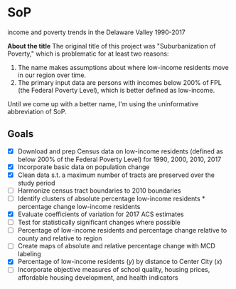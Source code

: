 # SoP
income and poverty trends in the Delaware Valley 1990-2017

**About the title** The original title of this project was "Suburbanization of Poverty," which is problematic for at least two reasons:

1. The name makes assumptions about where low-income residents move in our region over time.
2. The primary input data are persons with incomes below 200% of FPL (the Federal Poverty Level), which is better defined as low-income.

Until we come up with a better name, I'm using the uninformative abbreviation of SoP.

## Goals

- [x] Download and prep Census data on low-income residents (defined as below 200% of the Federal Poverty Level) for 1990, 2000, 2010, 2017
- [x] Incorporate basic data on population change
- [x] Clean data s.t. a maximum number of tracts are preserved over the study period
- [ ] Harmonize census tract boundaries to 2010 boundaries
- [ ] Identify clusters of absolute percentage low-income residents * percentage change low-income residents
- [x] Evaluate coefficients of variation for 2017 ACS estimates
- [ ] Test for statistically significant changes where possible
- [ ] Percentage of low-income residents and percentage change relative to county and relative to region
- [ ] Create maps of absolute and relative percentage change with MCD labeling
- [x] Percentage of low-income residents (*y*) by distance to Center City (*x*)
- [ ] Incorporate objective measures of school quality, housing prices, affordable housing development, and health indicators
